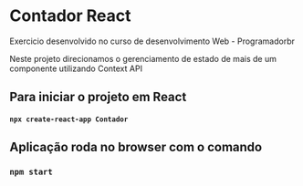# Contador React

Exercicio desenvolvido no curso de desenvolvimento Web - Programadorbr

Neste projeto direcionamos o gerenciamento de estado de mais de um componente utilizando Context API

## Para iniciar o projeto em React

#### `npx create-react-app Contador`

## Aplicação roda no browser com o comando

### `npm start`





